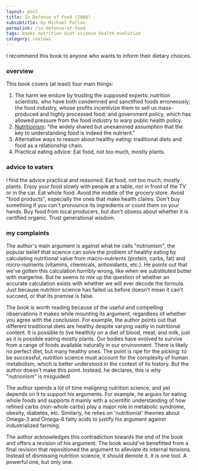 ```yaml
---
layout: post
title: In Defense of Food (2008)
subsubtitle: by Michael Pollan
permalink: /in-defense-of-food
tags: books nutrition diet science health evolution
category: reviews
---
```


I recommend this book to anyone who wants to inform their dietary choices.
<!--more-->

### overview

This book covers (at least) four main things:
1. The harm we endure by trusting the supposed experts: nutrition scientists, who have both condemned and sanctified foods erroneously; the food industry, whose profits incentivize them to sell us mass-produced and highly processed food; and government policy, which has allowed pressure from the food industry to warp public health policy.
2. [Nutritionism](https://en.wikipedia.org/wiki/Nutritionism): "the widely shared but unexamined assumption that the key to understanding food is indeed the nutrient."
3. Alternative ways to reason about healthy eating: traditional diets and food as a relationship chain.
4. Practical eating advice: Eat food, not too much, mostly plants.

### advice to eaters

I find the advice practical and reasoned.
Eat food, not too much, mostly plants.
Enjoy your food slowly with people at a table, not in front of the TV or in the car.
Eat whole food.
Avoid the middle of the grocery store.
Avoid "food products", especially the ones that make health claims.
Don't buy something if you can't pronounce its ingredients or count them on your hands.
Buy food from local producers, but don't obsess about whether it is certified organic.
Trust generational wisdom.

### my complaints

The author's main argument is against what he calls "nutrionism", the popular belief that science can solve the problem of healthy eating by calculating nutritional value from macro-nutrients (protein, carbs, fat) and micro-nutrients (vitamins, chemicals, antioxidants, etc.).
He points out that we've gotten this calculation horribly wrong, like when we substituted butter with margerine.
But he seems to mix up the question of whether an accurate calculation exists with whether we will ever decode the formula.
Just because nutrition science has failed us before doesn't mean it can't succeed, or that its premise is false.

The book is worth reading because of the useful and compelling observations it makes while mounting its argument, regardless of whether you agree with the conclusion.
For example, the author points out that different traditional diets are healthy despite varying vastly in nutritional content.
It is possible to live healthily on a diet of blood, meat, and milk, just as it is possible eating mostly plants.
Our bodies have evolved to survive from a range of foods available naturally in our environment.
There is likely no perfect diet, but many healthy ones.
The point is ripe for the picking: to be successful, nutrition science must account for the complexity of human metabolism, which is better understood in the context of its history.
But the author doesn't make this point.
Instead, he declares, this is why "nutrionism" is misguided!

The author spends a lot of time maligning nutrition science, and yet depends on it to support his arguments.
For example, he argues for eating whole foods and supports it mainly with a scientific understanding of how refined carbs (non-whole carbs) play a major role in metabolic syndrome, obesity, diabetes, etc.
Similarly, he relies on 'nutritionist' theories about Omega-3 and Omega-6 fatty acids to justify his argument against industrialized farming.

The author acknowledges this contradiction towards the end of the book and offers a revision of his argument.
The book would've benefitted from a final revision that repositioned the argument to alleviate its internal tensions.
Instead of dismissing nutrition science, it should demote it.
It is one tool.
A powerful one, but only one.